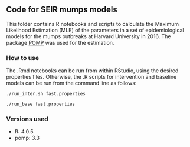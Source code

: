 ## Code for SEIR  mumps models

This folder contains R notebooks and scripts to calculate the Maximum Likelihood Estimation (MLE) of the parameters in a set of epidemiological models for the mumps outbreaks at Harvard University in 2016. The package [POMP](https://kingaa.github.io/pomp/) was used for the estimation.

### How to use

The .Rmd notebooks can be run from within RStudio, using the desired properties files. Otherwise, the .R scripts for intervention and baseline models can be run from the command line as follows:

```
./run_inter.sh fast.properties
```

```
./run_base fast.properties
```

### Versions used

* R: 4.0.5
* pomp: 3.3